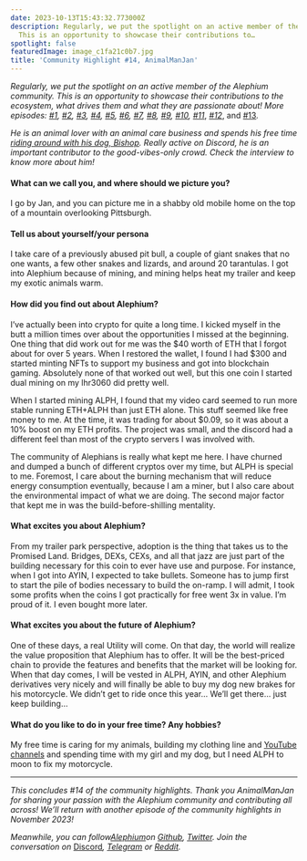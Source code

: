 ```yaml
---
date: 2023-10-13T15:43:32.773000Z
description: Regularly, we put the spotlight on an active member of the Alephium community.
  This is an opportunity to showcase their contributions to…
spotlight: false
featuredImage: image_c1fa21c0b7.jpg
title: 'Community Highlight #14, AnimalManJan'
---
```


_Regularly, we put the spotlight on an active member of the Alephium community. This is an opportunity to showcase their contributions to the ecosystem, what drives them and what they are passionate about! More episodes:_ <a href="/news/post/community-highlight-wilhelm-k%C3%A4llstr%C3%B6m-aka-oracleuggla-81d3938c5692" ><em>#1</em></a>_,_ <a href="/news/post/community-highlight-cgi-bin-c102cc106f19" ><em>#2</em></a>_,_ <a href="/news/post/community-highlight-3-digdug-48a7ec868504" ><em>#3</em></a>_,_ <a href="/news/post/community-highlight-4-montail-e24fd88882a0" ><em>#4</em></a>_,_ <a href="/news/post/community-highlight-5-txn-71c4fd76ffe8" ><em>#5</em></a>_,_ <a href="/news/post/community-highlight-6-waldi-zkit-beats-37af1f6df3b8" ><em>#6</em></a>_,_ <a href="/news/post/community-highlight-7-oheka-13d8b4ae025e" ><em>#7</em></a>_,_ <a href="/news/post/community-highlight-8-jorge-438510785041" ><em>#8</em></a>_,_ <a href="/news/post/community-highlight-9-dzhemsh-a0a4a98a8489" ><em>#9</em></a>_,_ <a href="/news/post/community-highlight-10-lx-aka-lix-fde724cf8d81" ><em>#10</em></a>_,_ <a href="/news/post/community-highlight-11-dr-jekyll-165ab9a51880" ><em>#11</em></a>, <a href="/news/post/community-highlight-12-sam-a-k-a-energy45-610005a9219b" ><em>#12</em></a>, and <a href="/news/post/community-highlight-13-ryan-5dbbeaf859e4" >#13</a>_._

_He is an animal lover with an animal care business and spends his free time_ <a href="https://www.youtube.com/@animalmanjan2988" ><em>riding around with his dog, Bishop</em></a>_. Really active on Discord, he is an important contributor to the good-vibes-only crowd. Check the interview to know more about him!_

#### What can we call you, and where should we picture you?

I go by Jan, and you can picture me in a shabby old mobile home on the top of a mountain overlooking Pittsburgh.

#### Tell us about yourself/your persona

I take care of a previously abused pit bull, a couple of giant snakes that no one wants, a few other snakes and lizards, and around 20 tarantulas. I got into Alephium because of mining, and mining helps heat my trailer and keep my exotic animals warm.

#### How did you find out about Alephium?

I’ve actually been into crypto for quite a long time. I kicked myself in the butt a million times over about the opportunities I missed at the beginning. One thing that did work out for me was the \$40 worth of ETH that I forgot about for over 5 years. When I restored the wallet, I found I had \$300 and started minting NFTs to support my business and got into blockchain gaming. Absolutely none of that worked out well, but this one coin I started dual mining on my lhr3060 did pretty well.

When I started mining ALPH, I found that my video card seemed to run more stable running ETH+ALPH than just ETH alone. This stuff seemed like free money to me. At the time, it was trading for about \$0.09, so it was about a 10% boost on my ETH profits. The project was small, and the discord had a different feel than most of the crypto servers I was involved with.

The community of Alephians is really what kept me here. I have churned and dumped a bunch of different cryptos over my time, but ALPH is special to me. Foremost, I care about the burning mechanism that will reduce energy consumption eventually, because I am a miner, but I also care about the environmental impact of what we are doing. The second major factor that kept me in was the build-before-shilling mentality.

#### What excites you about Alephium?

From my trailer park perspective, adoption is the thing that takes us to the Promised Land. Bridges, DEXs, CEXs, and all that jazz are just part of the building necessary for this coin to ever have use and purpose. For instance, when I got into AYIN, I expected to take bullets. Someone has to jump first to start the pile of bodies necessary to build the on-ramp. I will admit, I took some profits when the coins I got practically for free went 3x in value. I’m proud of it. I even bought more later.

#### What excites you about the future of Alephium?

One of these days, a real Utility will come. On that day, the world will realize the value proposition that Alephium has to offer. It will be the best-priced chain to provide the features and benefits that the market will be looking for. When that day comes, I will be vested in ALPH, AYIN, and other Alephium derivatives very nicely and will finally be able to buy my dog new brakes for his motorcycle. We didn’t get to ride once this year… We’ll get there… just keep building…

#### What do you like to do in your free time? Any hobbies?

My free time is caring for my animals, building my clothing line and <a href="https://www.youtube.com/@animalmanjan2988" >YouTube channels</a> and spending time with my girl and my dog, but I need ALPH to moon to fix my motorcycle.

---

_This concludes \#14 of the community highlights. Thank you AnimalManJan for sharing your passion with the Alephium community and contributing all across! We’ll return with another episode of the community highlights in November 2023!_

_Meanwhile, you can follow[Alephium](/)on_ <a href="https://github.com/alephium/" ><em>Github</em></a>_,_ <a href="https://twitter.com/alephium" ><em>Twitter</em></a>_. Join the conversation on_ [Discord](/discord)_,_ <a href="https://t.me/alephiumgroup" ><em>Telegram</em></a> _or_ <a href="https://www.reddit.com/r/alephium" ><em>Reddit</em></a>_._
